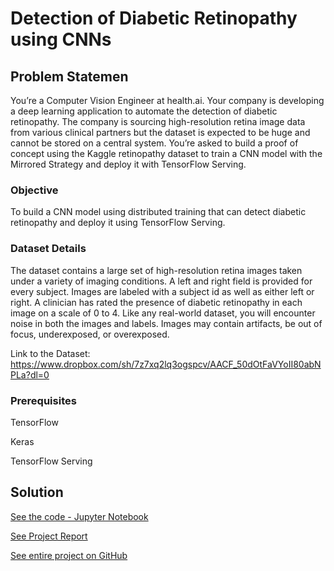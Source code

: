 # Detection of Diabetic Retinopathy using CNNs

## Problem Statemen

You’re a Computer Vision Engineer at health.ai. Your company is developing a deep learning application to automate the detection of diabetic retinopathy. The company is sourcing high-resolution retina image data from various clinical partners but the dataset is expected to be huge and cannot be stored on a central system. You’re asked to build a proof of concept using the Kaggle retinopathy dataset to train a CNN model with the Mirrored Strategy and deploy it with TensorFlow Serving. 

### Objective

To build a CNN model using distributed training that can detect diabetic retinopathy and deploy it using TensorFlow Serving.

### Dataset Details

The dataset contains a large set of high-resolution retina images taken under a variety of imaging conditions. A left and right field is provided for every subject. Images are labeled with a subject id as well as either left or right. A clinician has rated the presence of diabetic retinopathy in each image on a scale of 0 to 4. Like any real-world dataset, you will encounter noise in both the images and labels. Images may contain artifacts, be out of focus, underexposed, or overexposed. 

Link to the Dataset: https://www.dropbox.com/sh/7z7xq2lq3ogspcv/AACF_50dOtFaVYoII80abNPLa?dl=0

### Prerequisites

TensorFlow

Keras

TensorFlow Serving

## Solution

[See the code - Jupyter Notebook](https://github.com/lookupinthesky/Purdue-Simplilearn-AI-ML/blob/main/Diabetic%20Retinopathy%20Detection/Diabetic-Retinopathy.ipynb)

[See Project Report](https://lookupinthesky.github.io/Purdue-Simplilearn-AI-ML/Diabetic-Retinopathy/Report.pdf)

[See entire project on GitHub](https://github.com/lookupinthesky/Purdue-Simplilearn-AI-ML/tree/main/Diabetic%20Retinopathy%20Detection)
